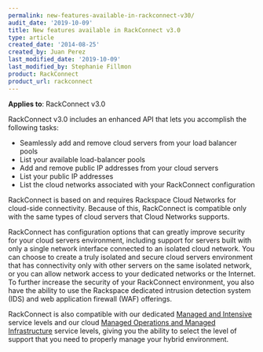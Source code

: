 ```yaml
---
permalink: new-features-available-in-rackconnect-v30/
audit_date: '2019-10-09'
title: New features available in RackConnect v3.0
type: article
created_date: '2014-08-25'
created_by: Juan Perez
last_modified_date: '2019-10-09'
last_modified_by: Stephanie Fillmon
product: RackConnect
product_url: rackconnect
---
```


**Applies to**: RackConnect v3.0

RackConnect v3.0 includes an enhanced API that lets you accomplish the
following tasks:

-   Seamlessly add and remove cloud servers from your load balancer
    pools
-   List your available load-balancer pools
-   Add and remove public IP addresses from your cloud servers
-   List your public IP addresses
-   List the cloud networks associated with your RackConnect
    configuration

RackConnect is based on and requires Rackspace Cloud Networks for
cloud-side connectivity. Because of this, RackConnect is compatible only
with the same types of cloud servers that Cloud Networks supports.

RackConnect has configuration options that can greatly improve security
for your cloud servers environment, including support for servers built
with only a single network interface connected to an isolated cloud
network. You can choose to create a truly isolated and secure cloud
servers environment that has connectivity only with other servers on the
same isolated network, or you can allow network access to your dedicated
networks or the Internet. To further increase the security of your
RackConnect environment, you also have the ability to use the Rackspace
dedicated intrusion detection system (IDS) and web application firewall
(WAF) offerings.

RackConnect is also compatible with our dedicated [Managed and
Intensive](http://www.rackspace.com/dedicated-servers/service-levels) service
levels and our cloud [Managed Operations and Managed
Infrastructure](http://www.rackspace.com/cloud/compare-service-levels) service levels,
giving you the ability to select the level of support that
you need to properly manage your hybrid environment.

